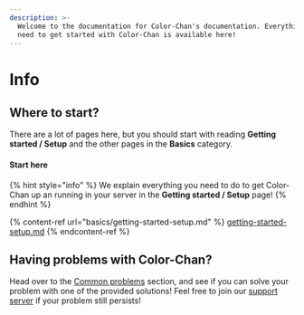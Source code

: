 ```yaml
---
description: >-
  Welcome to the documentation for Color-Chan's documentation. Everything you
  need to get started with Color-Chan is available here!
---
```


# Info

## Where to start?

There are a lot of pages here, but you should start with reading **Getting started / Setup** and the other pages in the **Basics** category.

#### Start here

{% hint style="info" %}
We explain everything you need to do to get Color-Chan up an running in your server in the **Getting started / Setup** page!
{% endhint %}

{% content-ref url="basics/getting-started-setup.md" %}
[getting-started-setup.md](basics/getting-started-setup.md)
{% endcontent-ref %}

## Having problems with Color-Chan?

Head over to the [Common problems](https://docs.colorchan.com/common-problems) section, and see if you can solve your problem with one of the provided solutions! Feel free to join our [support server](https://colorchan.com/permalinks/support) if your problem still persists!

